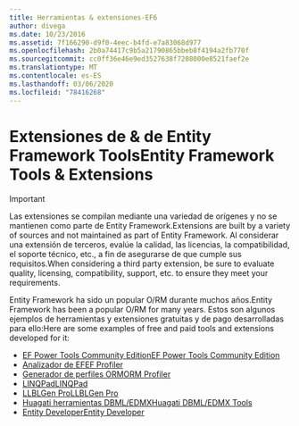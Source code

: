```yaml
---
title: Herramientas & extensiones-EF6
author: divega
ms.date: 10/23/2016
ms.assetid: 7f166290-d9f0-4eec-b4fd-e7a83068d977
ms.openlocfilehash: 2b0a74417c9b5a21790865bbeb8f4194a2fb770f
ms.sourcegitcommit: cc0ff36e46e9ed3527638f7208000e8521faef2e
ms.translationtype: MT
ms.contentlocale: es-ES
ms.lasthandoff: 03/06/2020
ms.locfileid: "78416268"
---
```

# <a name="entity-framework-tools--extensions"></a><span data-ttu-id="16933-102">Extensiones de & de Entity Framework Tools</span><span class="sxs-lookup"><span data-stu-id="16933-102">Entity Framework Tools & Extensions</span></span>
> [!IMPORTANT]  
> <span data-ttu-id="16933-103">Las extensiones se compilan mediante una variedad de orígenes y no se mantienen como parte de Entity Framework.</span><span class="sxs-lookup"><span data-stu-id="16933-103">Extensions are built by a variety of sources and not maintained as part of Entity Framework.</span></span> <span data-ttu-id="16933-104">Al considerar una extensión de terceros, evalúe la calidad, las licencias, la compatibilidad, el soporte técnico, etc., a fin de asegurarse de que cumple sus requisitos.</span><span class="sxs-lookup"><span data-stu-id="16933-104">When considering a third party extension, be sure to evaluate quality, licensing, compatibility, support, etc. to ensure they meet your requirements.</span></span>

<span data-ttu-id="16933-105">Entity Framework ha sido un popular O/RM durante muchos años.</span><span class="sxs-lookup"><span data-stu-id="16933-105">Entity Framework has been a popular O/RM for many years.</span></span> <span data-ttu-id="16933-106">Estos son algunos ejemplos de herramientas y extensiones gratuitas y de pago desarrolladas para ello:</span><span class="sxs-lookup"><span data-stu-id="16933-106">Here are some examples of free and paid tools and extensions developed for it:</span></span>    

- [<span data-ttu-id="16933-107">EF Power Tools Community Edition</span><span class="sxs-lookup"><span data-stu-id="16933-107">EF Power Tools Community Edition</span></span>](https://marketplace.visualstudio.com/items?itemName=ErikEJ.EntityFramework6PowerToolsCommunityEdition)
- [<span data-ttu-id="16933-108">Analizador de EF</span><span class="sxs-lookup"><span data-stu-id="16933-108">EF Profiler</span></span>](https://efprof.com)  
- [<span data-ttu-id="16933-109">Generador de perfiles ORM</span><span class="sxs-lookup"><span data-stu-id="16933-109">ORM Profiler</span></span>](https://www.ormprofiler.com)  
- [<span data-ttu-id="16933-110">LINQPad</span><span class="sxs-lookup"><span data-stu-id="16933-110">LINQPad</span></span>](https://www.linqpad.net)  
- [<span data-ttu-id="16933-111">LLBLGen Pro</span><span class="sxs-lookup"><span data-stu-id="16933-111">LLBLGen Pro</span></span>](https://www.llblgen.com)  
- [<span data-ttu-id="16933-112">Huagati herramientas DBML/EDMX</span><span class="sxs-lookup"><span data-stu-id="16933-112">Huagati DBML/EDMX Tools</span></span>](https://www.huagati.com/dbmltools)  
- [<span data-ttu-id="16933-113">Entity Developer</span><span class="sxs-lookup"><span data-stu-id="16933-113">Entity Developer</span></span>](https://www.devart.com/entitydeveloper)  
